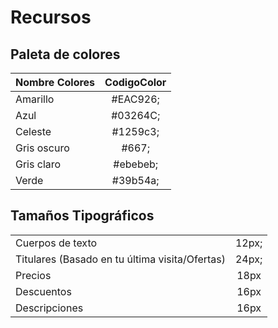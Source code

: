 
# Recursos

## Paleta de colores
| Nombre Colores  | CodigoColor  | 
| :------------ |:---------------:| 
| Amarillo      |  #EAC926; | 
| Azul          |  #03264C; |  
| Celeste       |  #1259c3; |   
| Gris oscuro   |  #667;    |    
| Gris claro    |  #ebebeb; |    
| Verde         |  #39b54a; |    


## Tamaños Tipográficos
|   |   | 
| :------------ |:---------------:| 
| Cuerpos de texto                               | 12px;  | 
| Titulares (Basado en tu última visita/Ofertas) |  24px; |  
|   Precios                                      |  18px  |   
|   Descuentos                                   |  16px  |    
|   Descripciones                                |  16px  |    


